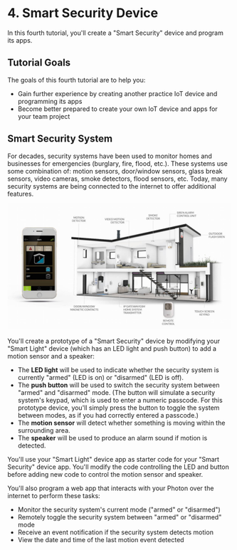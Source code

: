 # 4. Smart Security Device

In this fourth tutorial, you'll create a "Smart Security" device and program its apps.

## Tutorial Goals

The goals of this fourth tutorial are to help you:

* Gain further experience by creating another practice IoT device and programming its apps
* Become better prepared to create your own IoT device and apps for your team project

## Smart Security System

For decades, security systems have been used to monitor homes and businesses for emergencies \(burglary, fire, flood, etc.\). These systems use some combination of: motion sensors, door/window sensors, glass break sensors, video cameras, smoke detectors, flood sensors, etc. Today, many security systems are being connected to the internet to offer additional features.

![](../../.gitbook/assets/smart-security-system.jpg)

You'll create a prototype of a "Smart Security" device by modifying your "Smart Light" device \(which has an LED light and push button\) to add a motion sensor and a speaker:

* The **LED light** will be used to indicate whether the security system is currently "armed" \(LED is on\) or "disarmed" \(LED is off\).
* The **push button** will be used to switch the security system between "armed" and "disarmed" mode. \(The button will simulate a security system's keypad, which is used to enter a numeric passcode. For this prototype device, you'll simply press the button to toggle the system between modes, as if you had correctly entered a passcode.\)
* The **motion sensor** will detect whether something is moving within the surrounding area.
* The **speaker** will be used to produce an alarm sound if motion is detected.

You'll use your "Smart Light" device app as starter code for your "Smart Security" device app. You'll modify the code controlling the LED and button before adding new code to control the motion sensor and speaker.

You'll also program a web app that interacts with your Photon over the internet to perform these tasks:

* Monitor the security system's current mode \("armed" or "disarmed"\)
* Remotely toggle the security system between "armed" or "disarmed" mode
* Receive an event notification if the security system detects motion
* View the date and time of the last motion event detected



